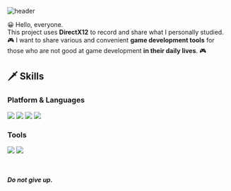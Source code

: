 ![header](https://capsule-render.vercel.app/api?text=PhysicsEngine&fontSize=50&rotate=0&color=38303f&fontColor=ff0099&type=Waving&animation=scaleIn)

😀 Hello, everyone.  
This project uses **DirectX12** to record and share what I personally studied.  
🎮 I want to share various and convenient **game development tools** for those who are not good at game development **in their daily lives**. 🎮  

## 🗡️ Skills
### Platform & Languages
<img src="https://img.shields.io/badge/C%2B%2B-9a00e6?style=flat-square&logo=C%2B%2B&logoColor=white"/> <img src="https://img.shields.io/badge/Python-ff9533?style=flat-square&logo=PYTHON&logoColor=white"/>  <img src="https://img.shields.io/badge/Lua-ff03ff?style=flat-square&logo=LUA&logoColor=white"/> <img src="https://img.shields.io/badge/Rust-38303f?style=flat-square&logo=RUST&logoColor=white"/>
### Tools
<img src="https://img.shields.io/badge/Win32API-38303f?style=flat-square&color=white&logo=MICROSOFT&logoColor=f41e48"/> <img src="https://img.shields.io/badge/DirectX-38303f?style=flat-square&color=white&logo=MICROSOFT&logoColor=02afb7"/>

<br></br>
***Do not give up.***